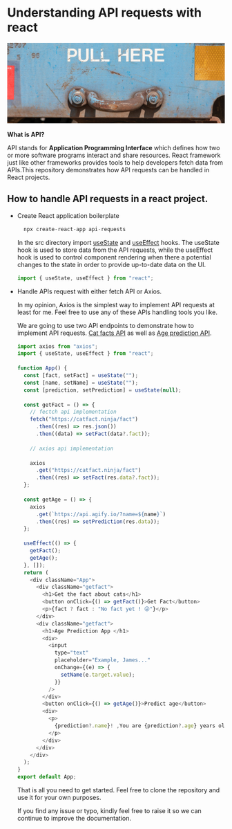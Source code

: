 # Understanding API requests with react

![Alt text](src/images/pull.jpg)

**What is API?**

API stands for **Application Programming Interface** which defines how two or more software programs interact and share resources.
React framework just like other frameworks provides tools to help developers fetch data from APIs.This repository demonstrates how API requests can be handled in React projects.

## How to handle API requests in a react project.

- Create React application boilerplate

  ```javascript
    npx create-react-app api-requests
  ```

  In the src directory import [useState](https://legacy.reactjs.org/docs/hooks-state.html) and [useEffect](https://legacy.reactjs.org/docs/hooks-effect.html) hooks. The useState hook is used to store data from the API requests, while the useEffect hook is used to control component rendering when there a potential changes to the state in order to provide up-to-date data on the UI.

  ```javascript
  import { useState, useEffect } from "react";
  ```

- Handle APIs request with either fetch API or Axios.

  In my opinion, Axios is the simplest way to implement API requests at least for me. Feel free to use any of these APIs handling tools you like.

  We are going to use two API endpoints to demonstrate how to implement API requests. [Cat facts API](https://catfact.ninja/fact) as well as [Age prediction API](https://api.agify.io/?name=james).

  ```javascript
  import axios from "axios";
  import { useState, useEffect } from "react";

  function App() {
    const [fact, setFact] = useState("");
    const [name, setName] = useState("");
    const [prediction, setPrediction] = useState(null);

    const getFact = () => {
      // fectch api implementation
      fetch("https://catfact.ninja/fact")
        .then((res) => res.json())
        .then((data) => setFact(data?.fact));

      // axios api implementation

      axios
        .get("https://catfact.ninja/fact")
        .then((res) => setFact(res.data?.fact));
    };

    const getAge = () => {
      axios
        .get(`https://api.agify.io/?name=${name}`)
        .then((res) => setPrediction(res.data));
    };

    useEffect(() => {
      getFact();
      getAge();
    }, []);
    return (
      <div className="App">
        <div className="getfact">
          <h1>Get the fact about cats</h1>
          <button onClick={() => getFact()}>Get Fact</button>
          <p>{fact ? fact : "No fact yet ! 😜"}</p>
        </div>
        <div className="getfact">
          <h1>Age Prediction App </h1>
          <div>
            <input
              type="text"
              placeholder="Example, James..."
              onChange={(e) => {
                setName(e.target.value);
              }}
            />
          </div>
          <button onClick={() => getAge()}>Predict age</button>
          <div>
            <p>
              {prediction?.name}! ,You are {prediction?.age} years old ! 🎈
            </p>
          </div>
        </div>
      </div>
    );
  }
  export default App;
  ```

  That is all you need to get started. Feel free to clone the repository and use it for your own purposes.

  If you find any issue or typo, kindly feel free to raise it so we can continue to improve the documentation.

